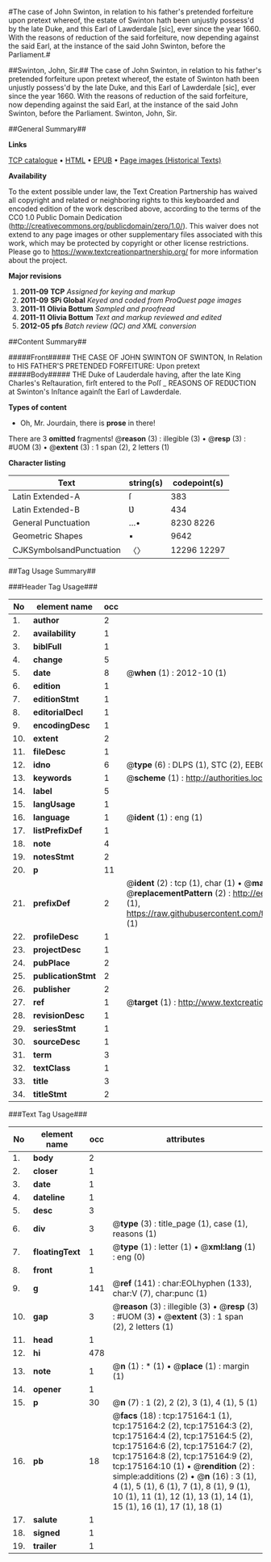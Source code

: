 #The case of John Swinton, in relation to his father's pretended forfeiture upon pretext whereof, the estate of Swinton hath been unjustly possess'd by the late Duke, and this Earl of Lawderdale [sic], ever since the year 1660. With the reasons of reduction of the said forfeiture, now depending against the said Earl, at the instance of the said John Swinton, before the Parliament.#

##Swinton, John, Sir.##
The case of John Swinton, in relation to his father's pretended forfeiture upon pretext whereof, the estate of Swinton hath been unjustly possess'd by the late Duke, and this Earl of Lawderdale [sic], ever since the year 1660. With the reasons of reduction of the said forfeiture, now depending against the said Earl, at the instance of the said John Swinton, before the Parliament.
Swinton, John, Sir.

##General Summary##

**Links**

[TCP catalogue](http://www.ota.ox.ac.uk/tcp/)  • 
[HTML](http://tei.it.ox.ac.uk/tcp/Texts-HTML/free/B02/B02584.html)  • 
[EPUB](http://tei.it.ox.ac.uk/tcp/Texts-EPUB/free/B02/B02584.epub) • 
[Page images (Historical Texts)](https://historicaltexts.jisc.ac.uk/eebo-51617744e)

**Availability**

To the extent possible under law, the Text Creation Partnership has waived all copyright and related or neighboring rights to this keyboarded and encoded edition of the work described above, according to the terms of the CC0 1.0 Public Domain Dedication (http://creativecommons.org/publicdomain/zero/1.0/). This waiver does not extend to any page images or other supplementary files associated with this work, which may be protected by copyright or other license restrictions. Please go to https://www.textcreationpartnership.org/ for more information about the project.

**Major revisions**

1. __2011-09__ __TCP__ *Assigned for keying and markup*
1. __2011-09__ __SPi Global__ *Keyed and coded from ProQuest page images*
1. __2011-11__ __Olivia Bottum__ *Sampled and proofread*
1. __2011-11__ __Olivia Bottum__ *Text and markup reviewed and edited*
1. __2012-05__ __pfs__ *Batch review (QC) and XML conversion*

##Content Summary##

#####Front#####
THE CASE OF JOHN SWINTON OF SWINTON, In Relation to HIS FATHER'S PRETENDED FORFEITURE: Upon pretext 
#####Body#####
THE Duke of Lauderdale having, after the late King Charles's Reſtauration, firſt entered to the Poſſ
    _ REASONS OF REDƲCTION at Swinton's Inſtance againſt the Earl of Lawderdale.

**Types of content**

  * Oh, Mr. Jourdain, there is **prose** in there!

There are 3 **omitted** fragments! 
 @__reason__ (3) : illegible (3)  •  @__resp__ (3) : #UOM (3)  •  @__extent__ (3) : 1 span (2), 2 letters (1)

**Character listing**


|Text|string(s)|codepoint(s)|
|---|---|---|
|Latin Extended-A|ſ|383|
|Latin Extended-B|Ʋ|434|
|General Punctuation|…•|8230 8226|
|Geometric Shapes|▪|9642|
|CJKSymbolsandPunctuation|〈〉|12296 12297|

##Tag Usage Summary##

###Header Tag Usage###

|No|element name|occ|attributes|
|---|---|---|---|
|1.|__author__|2||
|2.|__availability__|1||
|3.|__biblFull__|1||
|4.|__change__|5||
|5.|__date__|8| @__when__ (1) : 2012-10 (1)|
|6.|__edition__|1||
|7.|__editionStmt__|1||
|8.|__editorialDecl__|1||
|9.|__encodingDesc__|1||
|10.|__extent__|2||
|11.|__fileDesc__|1||
|12.|__idno__|6| @__type__ (6) : DLPS (1), STC (2), EEBO-CITATION (1), OCLC (1), VID (1)|
|13.|__keywords__|1| @__scheme__ (1) : http://authorities.loc.gov/ (1)|
|14.|__label__|5||
|15.|__langUsage__|1||
|16.|__language__|1| @__ident__ (1) : eng (1)|
|17.|__listPrefixDef__|1||
|18.|__note__|4||
|19.|__notesStmt__|2||
|20.|__p__|11||
|21.|__prefixDef__|2| @__ident__ (2) : tcp (1), char (1)  •  @__matchPattern__ (2) : ([0-9\-]+):([0-9IVX]+) (1), (.+) (1)  •  @__replacementPattern__ (2) : http://eebo.chadwyck.com/downloadtiff?vid=$1&page=$2 (1), https://raw.githubusercontent.com/textcreationpartnership/Texts/master/tcpchars.xml#$1 (1)|
|22.|__profileDesc__|1||
|23.|__projectDesc__|1||
|24.|__pubPlace__|2||
|25.|__publicationStmt__|2||
|26.|__publisher__|2||
|27.|__ref__|1| @__target__ (1) : http://www.textcreationpartnership.org/docs/. (1)|
|28.|__revisionDesc__|1||
|29.|__seriesStmt__|1||
|30.|__sourceDesc__|1||
|31.|__term__|3||
|32.|__textClass__|1||
|33.|__title__|3||
|34.|__titleStmt__|2||


###Text Tag Usage###

|No|element name|occ|attributes|
|---|---|---|---|
|1.|__body__|2||
|2.|__closer__|1||
|3.|__date__|1||
|4.|__dateline__|1||
|5.|__desc__|3||
|6.|__div__|3| @__type__ (3) : title_page (1), case (1), reasons (1)|
|7.|__floatingText__|1| @__type__ (1) : letter (1)  •  @__xml:lang__ (1) : eng (0)|
|8.|__front__|1||
|9.|__g__|141| @__ref__ (141) : char:EOLhyphen (133), char:V (7), char:punc (1)|
|10.|__gap__|3| @__reason__ (3) : illegible (3)  •  @__resp__ (3) : #UOM (3)  •  @__extent__ (3) : 1 span (2), 2 letters (1)|
|11.|__head__|1||
|12.|__hi__|478||
|13.|__note__|1| @__n__ (1) : * (1)  •  @__place__ (1) : margin (1)|
|14.|__opener__|1||
|15.|__p__|30| @__n__ (7) : 1 (2), 2 (2), 3 (1), 4 (1), 5 (1)|
|16.|__pb__|18| @__facs__ (18) : tcp:175164:1 (1), tcp:175164:2 (2), tcp:175164:3 (2), tcp:175164:4 (2), tcp:175164:5 (2), tcp:175164:6 (2), tcp:175164:7 (2), tcp:175164:8 (2), tcp:175164:9 (2), tcp:175164:10 (1)  •  @__rendition__ (2) : simple:additions (2)  •  @__n__ (16) : 3 (1), 4 (1), 5 (1), 6 (1), 7 (1), 8 (1), 9 (1), 10 (1), 11 (1), 12 (1), 13 (1), 14 (1), 15 (1), 16 (1), 17 (1), 18 (1)|
|17.|__salute__|1||
|18.|__signed__|1||
|19.|__trailer__|1||
